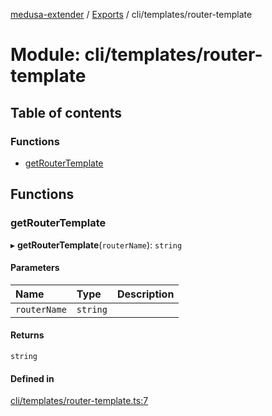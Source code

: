 [medusa-extender](../README.md) / [Exports](../modules.md) / cli/templates/router-template

# Module: cli/templates/router-template

## Table of contents

### Functions

- [getRouterTemplate](cli_templates_router_template.md#getroutertemplate)

## Functions

### getRouterTemplate

▸ **getRouterTemplate**(`routerName`): `string`

#### Parameters

| Name | Type | Description |
| :------ | :------ | :------ |
| `routerName` | `string` |  |

#### Returns

`string`

#### Defined in

[cli/templates/router-template.ts:7](https://github.com/adrien2p/medusa-extender/blob/12c4270/src/cli/templates/router-template.ts#L7)

